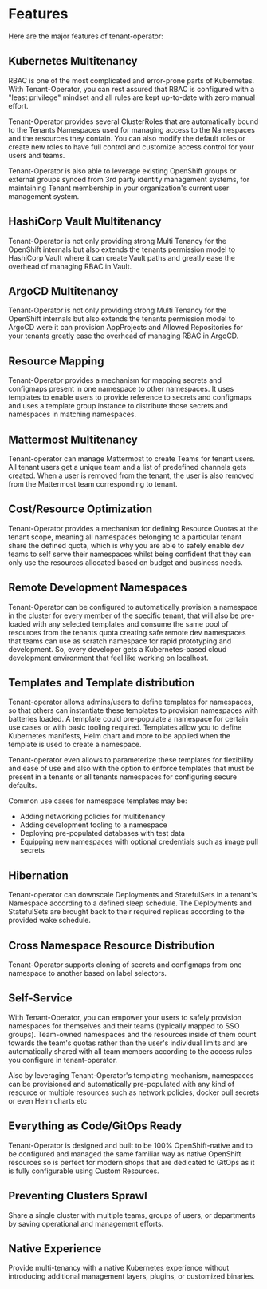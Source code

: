 # Features

Here are the major features of tenant-operator:

## Kubernetes Multitenancy

RBAC is one of the most complicated and error-prone parts of Kubernetes. With Tenant-Operator, you can rest assured that RBAC is configured with a "least privilege" mindset and all rules are kept up-to-date with zero manual effort.

Tenant-Operator provides several ClusterRoles that are automatically bound to the Tenants Namespaces used for managing access to the Namespaces and the resources they contain. You can also modify  the default roles or create new roles to have full control and customize access control for your users and teams.

Tenant-Operator is also able to leverage existing OpenShift groups or external groups synced from 3rd party identity management systems, for maintaining Tenant membership in your organization's current user management system.

## HashiCorp Vault Multitenancy

Tenant-Operator is not only providing strong Multi Tenancy for the OpenShift internals but also extends the tenants permission model to HashiCorp Vault where it can create Vault paths and greatly ease the overhead of managing RBAC in Vault.

## ArgoCD Multitenancy

Tenant-Operator is not only providing strong Multi Tenancy for the OpenShift internals but also extends the tenants permission model to ArgoCD were it can provision AppProjects and Allowed Repositories for your tenants greatly ease the overhead of managing RBAC in ArgoCD.

## Resource Mapping

Tenant-Operator provides a mechanism for mapping secrets and configmaps present in one namespace to other namespaces. It uses templates to enable users to provide reference to secrets and configmaps and uses a template group instance to distribute those secrets and namespaces in matching namespaces.

## Mattermost Multitenancy

Tenant-operator can manage Mattermost to create Teams for tenant users. All tenant users get a unique team and a list of predefined channels gets created. When a user is removed from the tenant, the user is also removed from the Mattermost team corresponding to tenant.

## Cost/Resource Optimization

Tenant-Operator provides a mechanism for defining Resource Quotas at the tenant scope, meaning all namespaces belonging to a particular tenant share the defined quota, which is why you are able to safely enable dev teams to self serve their namespaces whilst being confident that they can only use the resources allocated based on budget and business needs.

## Remote Development Namespaces

Tenant-Operator can be configured to automatically provision a namespace in the cluster for every member of the specific tenant, that will also be pre-loaded with any selected templates and consume the same pool of resources from the tenants quota creating safe remote dev namespaces that teams can use as scratch namespace for rapid prototyping and development. So, every developer gets a Kubernetes-based cloud development environment that feel like working on localhost.

## Templates and Template distribution

Tenant-operator allows admins/users to define templates for namespaces, so that others can instantiate these templates to provision namespaces with batteries loaded. A template could pre-populate a namespace for certain use cases or with basic tooling required. Templates allow you to define Kubernetes manifests, Helm chart and more to be applied when the template is used to create a namespace.

Tenant-operator even allows to parameterize these templates for flexibility and ease of use and also with the option to enforce templates that must be present in a tenants or all tenants namespaces for configuring secure defaults.

Common use cases for namespace templates may be:

- Adding networking policies for multitenancy
- Adding development tooling to a namespace
- Deploying pre-populated databases with test data
- Equipping new namespaces with optional credentials such as image pull secrets

## Hibernation

Tenant-operator can downscale Deployments and StatefulSets in a tenant's Namespace according to a defined  sleep schedule. The Deployments and StatefulSets are brought back to their required replicas according to the provided wake schedule.

## Cross Namespace Resource Distribution

Tenant-Operator supports cloning of secrets and configmaps from one namespace to another based on label selectors.

## Self-Service

With Tenant-Operator, you can empower your users to safely provision namespaces for themselves and their teams (typically mapped to SSO groups). Team-owned namespaces and the resources inside of them count towards the team's quotas rather than the user's individual limits and are automatically shared with all team members according to the access rules you configure in tenant-operator.

Also by leveraging Tenant-Operator's templating mechanism, namespaces can be provisioned and automatically pre-populated with any kind of resource or multiple resources such as network policies, docker pull secrets or even Helm charts etc

## Everything as Code/GitOps Ready

Tenant-Operator is designed and built to be 100% OpenShift-native and to be configured and managed the same familiar way as native OpenShift resources so is perfect for modern shops that are dedicated to GitOps as it is fully configurable using Custom Resources.

## Preventing Clusters Sprawl

Share a single cluster with multiple teams, groups of users, or departments by saving operational and management efforts.

## Native Experience

Provide multi-tenancy with a native Kubernetes experience without introducing additional management layers, plugins, or customized binaries.
